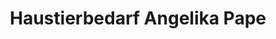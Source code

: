 ---
title: "Haustierbedarf Angelika Pape"
url: /waldems/haustierbedarf-angelika-pape/
shop: Tiere
---